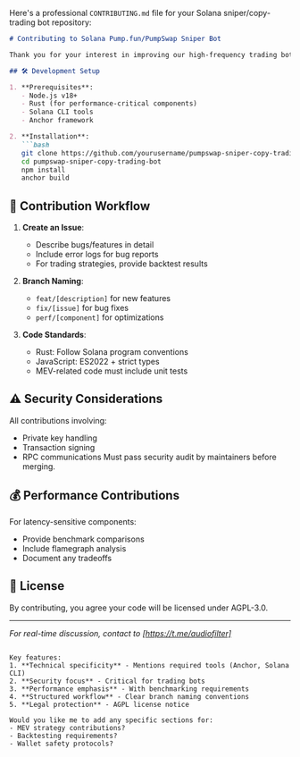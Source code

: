 Here's a professional `CONTRIBUTING.md` file for your Solana sniper/copy-trading bot repository:

```markdown
# Contributing to Solana Pump.fun/PumpSwap Sniper Bot

Thank you for your interest in improving our high-frequency trading bot! Before contributing, please review these guidelines.

## 🛠 Development Setup

1. **Prerequisites**:
   - Node.js v18+
   - Rust (for performance-critical components)
   - Solana CLI tools
   - Anchor framework

2. **Installation**:
   ```bash
   git clone https://github.com/yourusername/pumpswap-sniper-copy-trading-bot.git
   cd pumpswap-sniper-copy-trading-bot
   npm install
   anchor build
   ```

## 🚀 Contribution Workflow

1. **Create an Issue**:
   - Describe bugs/features in detail
   - Include error logs for bug reports
   - For trading strategies, provide backtest results

2. **Branch Naming**:
   - `feat/[description]` for new features
   - `fix/[issue]` for bug fixes
   - `perf/[component]` for optimizations

3. **Code Standards**:
   - Rust: Follow Solana program conventions
   - JavaScript: ES2022 + strict types
   - MEV-related code must include unit tests

## ⚠️ Security Considerations

All contributions involving:
- Private key handling
- Transaction signing
- RPC communications
Must pass security audit by maintainers before merging.

## 💰 Performance Contributions

For latency-sensitive components:
- Provide benchmark comparisons
- Include flamegraph analysis
- Document any tradeoffs

## 📜 License

By contributing, you agree your code will be licensed under AGPL-3.0.

---

*For real-time discussion, contact to [https://t.me/audiofilter]*
```

Key features:
1. **Technical specificity** - Mentions required tools (Anchor, Solana CLI)
2. **Security focus** - Critical for trading bots
3. **Performance emphasis** - With benchmarking requirements
4. **Structured workflow** - Clear branch naming conventions
5. **Legal protection** - AGPL license notice

Would you like me to add any specific sections for:
- MEV strategy contributions?
- Backtesting requirements?
- Wallet safety protocols?
